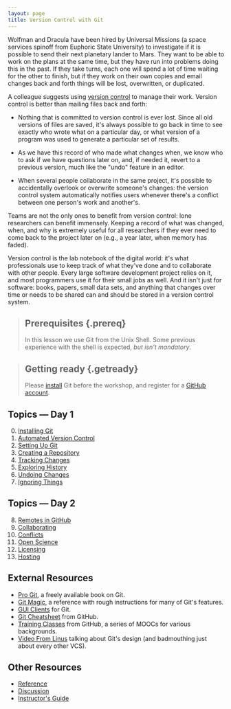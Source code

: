 ```yaml
---
layout: page
title: Version Control with Git
---
```


Wolfman and Dracula have been hired by Universal Missions (a space
services spinoff from Euphoric State University) to investigate if it
is possible to send their next planetary lander to Mars.  They want to
be able to work on the plans at the same time, but they have run into
problems doing this in the past.  If they take turns, each one will
spend a lot of time waiting for the other to finish, but if they work
on their own copies and email changes back and forth things will be
lost, overwritten, or duplicated.

A colleague suggests using [version control](reference.html#version-control) to
manage their work. Version control is better than mailing files back and forth:

*   Nothing that is committed to version control is ever lost. Since all old
    versions of files are saved, it's always possible to go back in time to see
    exactly who wrote what on a particular day, or what version of a program
    was used to generate a particular set of results.

*   As we have this record of who made what changes when, we know who to ask
    if we have questions later on, and, if needed it, revert to a previous
    version, much like the "undo" feature in an editor.

*   When several people collaborate in the same project, it's possible to
    accidentally overlook or overwrite someone's changes: the version control
    system automatically notifies users whenever there's a conflict between one
    person's work and another's.

Teams are not the only ones to benefit from version control: lone
researchers can benefit immensely.  Keeping a record of what was
changed, when, and why is extremely useful for all researchers if they
ever need to come back to the project later on (e.g., a year later,
when memory has faded).

Version control is the lab notebook of the digital world: it's what
professionals use to keep track of what they've done and to
collaborate with other people.  Every large software development
project relies on it, and most programmers use it for their small jobs
as well.  And it isn't just for software: books,
papers, small data sets, and anything that changes over time or needs
to be shared can and should be stored in a version control system.

> ## Prerequisites {.prereq}
>
> In this lesson we use Git from the Unix Shell.
> Some previous experience with the shell is expected,
> *but isn't mandatory*.

> ## Getting ready {.getready}
>
> Please [install](00-install.html) Git before the workshop, and register for a [GitHub account](https://github.com/join).

## Topics &mdash; Day 1

0.  [Installing Git](00-install.html)
1.  [Automated Version Control](01-basics.html)
2.  [Setting Up Git](02-setup.html)
3.  [Creating a Repository](03-create.html)
4.  [Tracking Changes](04-changes.html)
5.  [Exploring History](05-history.html)
6.  [Undoing Changes](13-undoing.html)
7.  [Ignoring Things](06-ignore.html)

## Topics &mdash; Day 2
8.  [Remotes in GitHub](07-github.html)
9.  [Collaborating](08-collab.html)
10. [Conflicts](09-conflict.html)
11. [Open Science](10-open.html)
12. [Licensing](11-licensing.html)
13. [Hosting](12-hosting.html)

## External Resources
*   [Pro Git](https://git-scm.com/book/en), a freely available book on Git.
*   [Git Magic](http://www-cs-students.stanford.edu/~blynn/gitmagic/), a reference with rough instructions for many of Git's features.
*   [GUI Clients](https://git-scm.com/downloads/guis) for Git.
*   [Git Cheatsheet](https://training.github.com/kit/downloads/github-git-cheat-sheet.pdf) from GitHub.
*   [Training Classes](https://training.github.com/classes/) from GitHub, a series of MOOCs for various backgrounds.
*   [Video From Linus](http://www.youtube.com/watch?v=4XpnKHJAok8) talking about Git's design (and badmouthing just about every other VCS).

## Other Resources

*   [Reference](reference.html)
*   [Discussion](discussion.html)
*   [Instructor's Guide](instructors.html)
